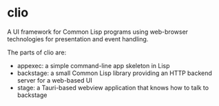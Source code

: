 # clio

A UI framework for Common Lisp programs using web-browser technologies
for presentation and event handling.

The parts of clio are:

- appexec: a simple command-line app skeleton in Lisp
- backstage: a small Common Lisp library providing an HTTP backend server for a web-based UI
- stage: a Tauri-based webview application that knows how to talk to backstage

